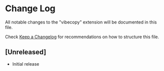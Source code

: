 # Change Log

All notable changes to the "vibecopy" extension will be documented in this file.

Check [Keep a Changelog](http://keepachangelog.com/) for recommendations on how to structure this file.

## [Unreleased]

- Initial release